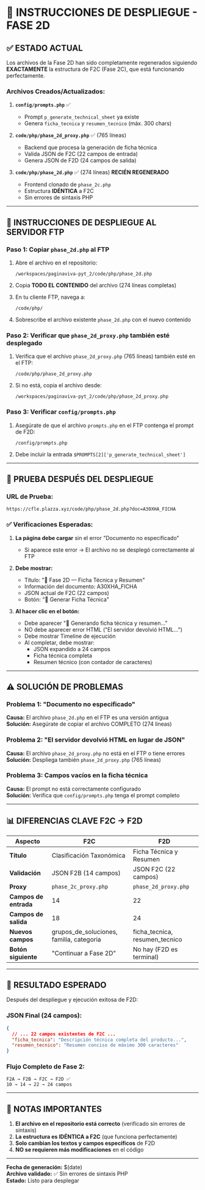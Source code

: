 # 📄 INSTRUCCIONES DE DESPLIEGUE - FASE 2D

## ✅ ESTADO ACTUAL

Los archivos de la Fase 2D han sido completamente regenerados siguiendo **EXACTAMENTE** la estructura de F2C (Fase 2C), que está funcionando perfectamente.

### Archivos Creados/Actualizados:

1. **`config/prompts.php`** ✅
   - Prompt `p_generate_technical_sheet` ya existe
   - Genera `ficha_tecnica` y `resumen_tecnico` (máx. 300 chars)
   
2. **`code/php/phase_2d_proxy.php`** ✅ (765 líneas)
   - Backend que procesa la generación de ficha técnica
   - Valida JSON de F2C (22 campos de entrada)
   - Genera JSON de F2D (24 campos de salida)
   
3. **`code/php/phase_2d.php`** ✅ (274 líneas) **RECIÉN REGENERADO**
   - Frontend clonado de `phase_2c.php`
   - Estructura **IDÉNTICA** a F2C
   - Sin errores de sintaxis PHP

---

## 🚀 INSTRUCCIONES DE DESPLIEGUE AL SERVIDOR FTP

### Paso 1: Copiar `phase_2d.php` al FTP

1. Abre el archivo en el repositorio:
   ```
   /workspaces/paginaviva-pyt_2/code/php/phase_2d.php
   ```

2. Copia **TODO EL CONTENIDO** del archivo (274 líneas completas)

3. En tu cliente FTP, navega a:
   ```
   /code/php/
   ```

4. Sobrescribe el archivo existente `phase_2d.php` con el nuevo contenido

### Paso 2: Verificar que `phase_2d_proxy.php` también esté desplegado

1. Verifica que el archivo `phase_2d_proxy.php` (765 líneas) también esté en el FTP:
   ```
   /code/php/phase_2d_proxy.php
   ```

2. Si no está, copia el archivo desde:
   ```
   /workspaces/paginaviva-pyt_2/code/php/phase_2d_proxy.php
   ```

### Paso 3: Verificar `config/prompts.php`

1. Asegúrate de que el archivo `prompts.php` en el FTP contenga el prompt de F2D:
   ```
   /config/prompts.php
   ```

2. Debe incluir la entrada `$PROMPTS[2]['p_generate_technical_sheet']`

---

## 🧪 PRUEBA DESPUÉS DEL DESPLIEGUE

### URL de Prueba:
```
https://cfle.plazza.xyz/code/php/phase_2d.php?doc=A30XHA_FICHA
```

### ✅ Verificaciones Esperadas:

1. **La página debe cargar** sin el error "Documento no especificado"
   - Si aparece este error → El archivo no se desplegó correctamente al FTP

2. **Debe mostrar:**
   - Título: "📄 Fase 2D — Ficha Técnica y Resumen"
   - Información del documento: A30XHA_FICHA
   - JSON actual de F2C (22 campos)
   - Botón: "🚀 Generar Ficha Técnica"

3. **Al hacer clic en el botón:**
   - Debe aparecer "🔄 Generando ficha técnica y resumen..."
   - NO debe aparecer error HTML ("El servidor devolvió HTML...")
   - Debe mostrar Timeline de ejecución
   - Al completar, debe mostrar:
     * JSON expandido a 24 campos
     * Ficha técnica completa
     * Resumen técnico (con contador de caracteres)

---

## ⚠️ SOLUCIÓN DE PROBLEMAS

### Problema 1: "Documento no especificado"
**Causa:** El archivo `phase_2d.php` en el FTP es una versión antigua  
**Solución:** Asegúrate de copiar el archivo COMPLETO (274 líneas)

### Problema 2: "El servidor devolvió HTML en lugar de JSON"
**Causa:** El archivo `phase_2d_proxy.php` no está en el FTP o tiene errores  
**Solución:** Despliega también `phase_2d_proxy.php` (765 líneas)

### Problema 3: Campos vacíos en la ficha técnica
**Causa:** El prompt no está correctamente configurado  
**Solución:** Verifica que `config/prompts.php` tenga el prompt completo

---

## 📊 DIFERENCIAS CLAVE F2C → F2D

| Aspecto | F2C | F2D |
|---------|-----|-----|
| **Título** | Clasificación Taxonómica | Ficha Técnica y Resumen |
| **Validación** | JSON F2B (14 campos) | JSON F2C (22 campos) |
| **Proxy** | `phase_2c_proxy.php` | `phase_2d_proxy.php` |
| **Campos de entrada** | 14 | 22 |
| **Campos de salida** | 18 | 24 |
| **Nuevos campos** | grupos_de_soluciones, familia, categoria | ficha_tecnica, resumen_tecnico |
| **Botón siguiente** | "Continuar a Fase 2D" | No hay (F2D es terminal) |

---

## 🎯 RESULTADO ESPERADO

Después del despliegue y ejecución exitosa de F2D:

### JSON Final (24 campos):
```json
{
  // ... 22 campos existentes de F2C ...
  "ficha_tecnica": "Descripción técnica completa del producto...",
  "resumen_tecnico": "Resumen conciso de máximo 300 caracteres"
}
```

### Flujo Completo de Fase 2:
```
F2A → F2B → F2C → F2D ✅
10 → 14 → 22 → 24 campos
```

---

## 📝 NOTAS IMPORTANTES

1. **El archivo en el repositorio está correcto** (verificado sin errores de sintaxis)
2. **La estructura es IDÉNTICA a F2C** (que funciona perfectamente)
3. **Solo cambian los textos y campos específicos** de F2D
4. **NO se requieren más modificaciones** en el código

---

**Fecha de generación:** $(date)  
**Archivo validado:** ✅ Sin errores de sintaxis PHP  
**Estado:** Listo para desplegar
